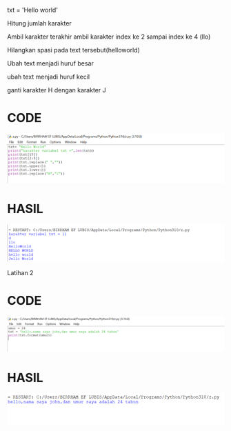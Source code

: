 txt = 'Hello world'

Hitung jumlah karakter

Ambil karakter terakhir ambil karakter index ke 2 sampai index ke 4 (llo)

Hilangkan spasi pada text tersebut(helloworld)

Ubah text menjadi huruf besar

ubah text menjadi huruf kecil

ganti karakter H dengan karakter J


# CODE 

![gambar1](gambar/k1.png)

# HASIL

![gambar1](gambar/k2.png)

Latihan 2

# CODE

![gambar1](gambar/k3.png)

# HASIL

![gambar1](gambar/k4.png)
